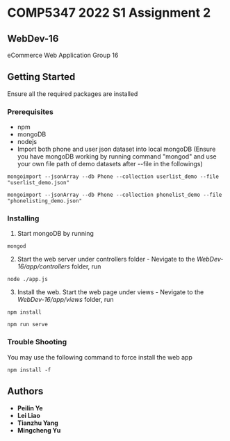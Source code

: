 # COMP5347 2022 S1 Assignment 2
## WebDev-16 
eCommerce Web Application Group 16

## Getting Started
Ensure all the required packages are installed

### Prerequisites
* npm
* mongoDB
* nodejs
* Import both phone and user json dataset into local mongoDB 
(Ensure you have mongoDB working by running command "mongod" and use your own file path of demo datasets after --file in the followings)

```
mongoimport --jsonArray --db Phone --collection userlist_demo --file "userlist_demo.json"
```

```
mongoimport --jsonArray --db Phone --collection phonelist_demo --file "phonelisting_demo.json"
```

### Installing
1. Start mongoDB by running 

```
mongod
```

2. Start the web server under controllers folder - Nevigate to the *WebDev-16/app/controllers* folder, run 

```
node ./app.js
```

3. Install the web. Start the web page under views - Nevigate to the *WebDev-16/app/views* folder, run 

```
npm install
```

```
npm run serve
```

### Trouble Shooting

You may use the following command to force install the web app

```
npm install -f
```

## Authors

* **Peilin Ye** 
* **Lei Liao**
* **Tianzhu Yang**
* **Mingcheng Yu**

